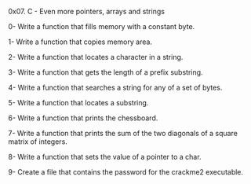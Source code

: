 0x07. C - Even more pointers, arrays and strings

0- Write a function that fills memory with a constant byte.

1- Write a function that copies memory area.

2- Write a function that locates a character in a string.

3- Write a function that gets the length of a prefix substring.

4- Write a function that searches a string for any of a set of bytes.

5- Write a function that locates a substring.

6- Write a function that prints the chessboard.

7- Write a function that prints the sum of the two diagonals of a square matrix of integers.

8- Write a function that sets the value of a pointer to a char.

9- Create a file that contains the password for the crackme2 executable.
